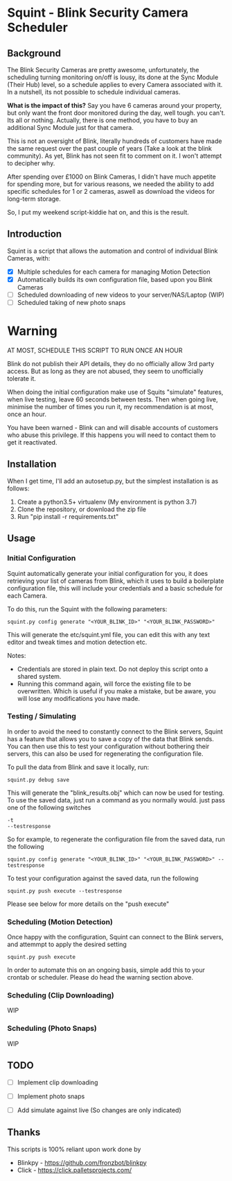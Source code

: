 # Squint - Blink Security Camera Scheduler

## Background
The Blink Security Cameras are pretty awesome, unfortunately, the scheduling turning monitoring on/off is lousy, its done at the Sync Module (Their Hub) level, so a schedule applies to every Camera associated with it. In a nutshell, its not possible to schedule individual cameras. 

**What is the impact of this?** Say you have 6 cameras around your property, but only want the front door monitored during the day, well tough. you can't. Its all or nothing. Actually, there is one method, you have to buy an additional Sync Module just for that camera.

This is not an oversight of Blink, literally hundreds of customers have made the same request over the past couple of years (Take a look at the blink community). As yet, Blink has not seen fit to comment on it. I won't attempt to decipher why. 

After spending over £1000 on Blink Cameras, I didn't have much appetite for spending more, but for various reasons, we needed the ability to add specific schedules for 1 or 2 cameras, aswell as download the videos for long-term storage. 

So, I put my weekend script-kiddie hat on, and this is the result. 

## Introduction
Squint is a script that allows the automation and control of individual Blink Cameras, with:
 
 -[x] Multiple schedules for each camera for managing Motion Detection
- [x] Automatically builds its own configuration file, based upon you Blink Cameras
 -[ ] Scheduled downloading of new videos to your server/NAS/Laptop (WIP)
 -[ ] Scheduled taking of new photo snaps

# Warning
AT MOST, SCHEDULE THIS SCRIPT TO RUN ONCE AN HOUR

Blink do not publish their API details, they do no officially allow 3rd party access. But as long as they are not abused, they seem to unofficially tolerate it. 

When doing the initial configuration make use of Squits "simulate" features, when live testing, leave 60 seconds between tests. Then when going live, minimise the number of times you run it, my recommendation is at most, once an hour. 

You have been warned - Blink can and will disable accounts of customers who abuse this privilege. If this happens you will need to contact them to get it reactivated.

## Installation
When I get time, I'll add an autosetup.py, but the simplest installation is as follows:

1. Create a python3.5+ virtualenv (My environment is python 3.7)
2. Clone the repository, or download the zip file
3. Run "pip install -r requirements.txt"

## Usage 

### Initial Configuration
Squint automatically generate your initial configuration for you, it does retrieving your list of cameras from Blink, which it uses to build a boilerplate configuration file, this will include your credentials and a basic schedule for each Camera. 

To do this, run the Squint with the following parameters:
```
squint.py config generate "<YOUR_BLINK_ID>" "<YOUR_BLINK_PASSWORD>"
```
This will generate the etc/squint.yml file, you can edit this with any text editor and tweak times and motion detection etc. 

Notes:
* Credentials are stored in plain text. Do not deploy this script onto a shared system. 
* Running this command again, will force the existing file to be overwritten. Which is useful if you make a mistake, but be aware, you will lose any modifications you have made.

### Testing / Simulating 
In order to avoid the need to constantly connect to the Blink servers, Squint has a feature that allows you to save a copy of the data that Blink sends. You can then use this to test your configuration without bothering their servers, this can also be used for regenerating the configuration file.

To pull the data from Blink and save it locally, run:
```
squint.py debug save 
```
This will generate the "blink_results.obj" which can now be used for testing. 
To use the saved data, just run a command as you normally would. just pass one of the following switches
 ```
-t
--testresponse
```
So for example, to regenerate the configuration file from the saved data, run the following
```
squint.py config generate "<YOUR_BLINK_ID>" "<YOUR_BLINK_PASSWORD>" --testresponse
```
To test your configuration against the saved data, run the following
```
squint.py push execute --testresponse
```
Please see below for more details on the "push execute"


### Scheduling (Motion Detection)
Once happy with the configuration, Squint can connect to the Blink servers, and attemmpt to apply the desired setting
```
squint.py push execute
```
In order to automate this on an ongoing basis, simple add this to your crontab or scheduler. Please do head the warning
section above.

### Scheduling (Clip Downloading)
WIP
### Scheduling (Photo Snaps)
WIP

## TODO
-[ ] Implement clip downloading
-[ ] Implement photo snaps
-[ ] Add simulate against live (So changes are only indicated)



 
## Thanks
This scripts is 100% reliant upon work done by 

* Blinkpy - https://github.com/fronzbot/blinkpy
* Click - https://click.palletsprojects.com/


